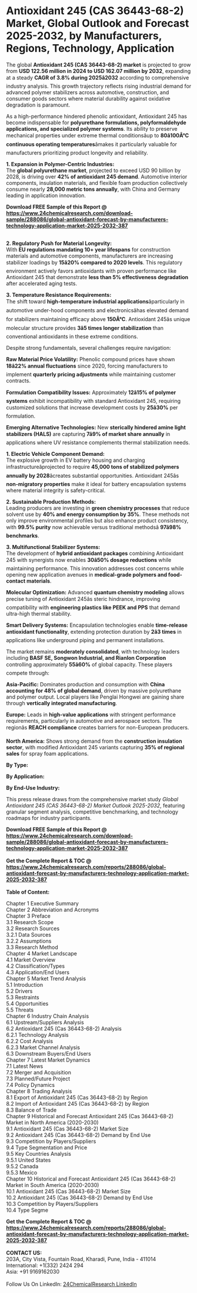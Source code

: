 <h1>Antioxidant 245 (CAS 36443-68-2) Market, Global Outlook and Forecast 2025-2032, by Manufacturers, Regions, Technology, Application</h1><p>The global <strong>Antioxidant 245 (CAS 36443-68-2) market</strong> is projected to grow from <strong>USD 122.56 million in 2024 to USD 162.07 million by 2032</strong>, expanding at a steady <strong>CAGR of 3.8% during 2025â2032</strong> according to comprehensive industry analysis. This growth trajectory reflects rising industrial demand for advanced polymer stabilizers across automotive, construction, and consumer goods sectors where material durability against oxidative degradation is paramount.</p><p>As a high-performance hindered phenolic antioxidant, Antioxidant 245 has become indispensable for <strong>polyurethane formulations, polyformaldehyde applications, and specialized polymer systems</strong>. Its ability to preserve mechanical properties under extreme thermal conditionsâup to <strong>80â100Â°C continuous operating temperatures</strong>âmakes it particularly valuable for manufacturers prioritizing product longevity and reliability.</p><p><strong>1. Expansion in Polymer-Centric Industries:</strong><br>
The <strong>global polyurethane market</strong>, projected to exceed USD 90 billion by 2028, is driving over <strong>42% of antioxidant 245 demand</strong>. Automotive interior components, insulation materials, and flexible foam production collectively consume nearly <strong>28,000 metric tons annually</strong>, with China and Germany leading in application innovation.</p><div><b>Download FREE Sample of this Report @ 
            <a href="https://www.24chemicalresearch.com/download-sample/288086/global-antioxidant-forecast-by-manufacturers-technology-application-market-2025-2032-387">
            https://www.24chemicalresearch.com/download-sample/288086/global-antioxidant-forecast-by-manufacturers-technology-application-market-2025-2032-387</a></b></div><br><p><strong>2. Regulatory Push for Material Longevity:</strong><br>
With <strong>EU regulations mandating 10+ year lifespans</strong> for construction materials and automotive components, manufacturers are increasing stabilizer loadings by <strong>15â20% compared to 2020 levels</strong>. This regulatory environment actively favors antioxidants with proven performance like Antioxidant 245 that demonstrate <strong>less than 5% effectiveness degradation</strong> after accelerated aging tests.</p><p><strong>3. Temperature Resistance Requirements:</strong><br>
The shift toward <strong>high-temperature industrial applications</strong>âparticularly in automotive under-hood components and electronicsâhas elevated demand for stabilizers maintaining efficacy above <strong>150Â°C</strong>. Antioxidant 245âs unique molecular structure provides <strong>3â5 times longer stabilization</strong> than conventional antioxidants in these extreme conditions.</p><p>Despite strong fundamentals, several challenges require navigation:</p><p><strong>Raw Material Price Volatility:</strong> Phenolic compound prices have shown <strong>18â22% annual fluctuations</strong> since 2020, forcing manufacturers to implement <strong>quarterly pricing adjustments</strong> while maintaining customer contracts.</p><p><strong>Formulation Compatibility Issues:</strong> Approximately <strong>12â15% of polymer systems</strong> exhibit incompatibility with standard Antioxidant 245, requiring customized solutions that increase development costs by <strong>25â30%</strong> per formulation.</p><p><strong>Emerging Alternative Technologies:</strong> New <strong>sterically hindered amine light stabilizers (HALS)</strong> are capturing <strong>7â9% of market share annually</strong> in applications where UV resistance complements thermal stabilization needs.</p><p><strong>1. Electric Vehicle Component Demand:</strong><br>
The explosive growth in EV battery housing and charging infrastructureâprojected to require <strong>45,000 tons of stabilized polymers annually by 2028</strong>âcreates substantial opportunities. Antioxidant 245âs <strong>non-migratory properties</strong> make it ideal for battery encapsulation systems where material integrity is safety-critical.</p><p><strong>2. Sustainable Production Methods:</strong><br>
Leading producers are investing in <strong>green chemistry processes</strong> that reduce solvent use by <strong>40% and energy consumption by 35%</strong>. These methods not only improve environmental profiles but also enhance product consistency, with <strong>99.5% purity</strong> now achievable versus traditional methodsâ <strong>97â98% benchmarks</strong>.</p><p><strong>3. Multifunctional Stabilizer Systems:</strong><br>
The development of <strong>hybrid antioxidant packages</strong> combining Antioxidant 245 with synergists now enables <strong>30â50% dosage reductions</strong> while maintaining performance. This innovation addresses cost concerns while opening new application avenues in <strong>medical-grade polymers and food-contact materials</strong>.</p><p><strong>Molecular Optimization:</strong> Advanced <strong>quantum chemistry modeling</strong> allows precise tuning of Antioxidant 245âs steric hindrance, improving compatibility with <strong>engineering plastics like PEEK and PPS</strong> that demand ultra-high thermal stability.</p><p><strong>Smart Delivery Systems:</strong> Encapsulation technologies enable <strong>time-release antioxidant functionality</strong>, extending protection duration by <strong>2â3 times</strong> in applications like underground piping and permanent installations.</p><p>The market remains <strong>moderately consolidated</strong>, with technology leaders including <strong>BASF SE, Songwon Industrial, and Rianlon Corporation</strong> controlling approximately <strong>55â60%</strong> of global capacity. These players compete through:</p><p><strong>Asia-Pacific:</strong> Dominates production and consumption with <strong>China accounting for 48% of global demand</strong>, driven by massive polyurethane and polymer output. Local players like Penglai Hongwei are gaining share through <strong>vertically integrated manufacturing</strong>.</p><p><strong>Europe:</strong> Leads in <strong>high-value applications</strong> with stringent performance requirements, particularly in automotive and aerospace sectors. The regionâs <strong>REACH compliance</strong> creates barriers for non-European producers.</p><p><strong>North America:</strong> Shows strong demand from the <strong>construction insulation sector</strong>, with modified Antioxidant 245 variants capturing <strong>35% of regional sales</strong> for spray foam applications.</p><p><strong>By Type:</strong></p><p><strong>By Application:</strong></p><p><strong>By End-Use Industry:</strong></p><p>This press release draws from the comprehensive market study <em>Global Antioxidant 245 (CAS 36443-68-2) Market Outlook 2025-2032</em>, featuring granular segment analysis, competitive benchmarking, and technology roadmaps for industry participants.</p><div><b>Download FREE Sample of this Report @ 
            <a href="https://www.24chemicalresearch.com/download-sample/288086/global-antioxidant-forecast-by-manufacturers-technology-application-market-2025-2032-387">
            https://www.24chemicalresearch.com/download-sample/288086/global-antioxidant-forecast-by-manufacturers-technology-application-market-2025-2032-387</a></b></div><br><div><b>Get the Complete Report & TOC @ 
            <a href="https://www.24chemicalresearch.com/reports/288086/global-antioxidant-forecast-by-manufacturers-technology-application-market-2025-2032-387">
            https://www.24chemicalresearch.com/reports/288086/global-antioxidant-forecast-by-manufacturers-technology-application-market-2025-2032-387</a></b></div><br>
            <b>Table of Content:</b><p>Chapter 1 Executive Summary<br />
Chapter 2 Abbreviation and Acronyms<br />
Chapter 3 Preface<br />
3.1 Research Scope<br />
3.2 Research Sources<br />
3.2.1 Data Sources<br />
3.2.2 Assumptions<br />
3.3 Research Method<br />
Chapter 4 Market Landscape<br />
4.1 Market Overview<br />
4.2 Classification/Types<br />
4.3 Application/End Users<br />
Chapter 5 Market Trend Analysis<br />
5.1 Introduction<br />
5.2 Drivers<br />
5.3 Restraints<br />
5.4 Opportunities<br />
5.5 Threats<br />
Chapter 6 Industry Chain Analysis<br />
6.1 Upstream/Suppliers Analysis<br />
6.2 Antioxidant 245 (Cas 36443-68-2) Analysis<br />
6.2.1 Technology Analysis<br />
6.2.2 Cost Analysis<br />
6.2.3 Market Channel Analysis<br />
6.3 Downstream Buyers/End Users<br />
Chapter 7 Latest Market Dynamics<br />
7.1 Latest News<br />
7.2 Merger and Acquisition<br />
7.3 Planned/Future Project<br />
7.4 Policy Dynamics<br />
Chapter 8 Trading Analysis<br />
8.1 Export of Antioxidant 245 (Cas 36443-68-2) by Region<br />
8.2 Import of Antioxidant 245 (Cas 36443-68-2) by Region<br />
8.3 Balance of Trade<br />
Chapter 9 Historical and Forecast Antioxidant 245 (Cas 36443-68-2) Market in North America (2020-2030)<br />
9.1 Antioxidant 245 (Cas 36443-68-2) Market Size<br />
9.2 Antioxidant 245 (Cas 36443-68-2) Demand by End Use<br />
9.3 Competition by Players/Suppliers<br />
9.4 Type Segmentation and Price<br />
9.5 Key Countries Analysis<br />
9.5.1 United States<br />
9.5.2 Canada<br />
9.5.3 Mexico<br />
Chapter 10 Historical and Forecast Antioxidant 245 (Cas 36443-68-2) Market in South America (2020-2030)<br />
10.1 Antioxidant 245 (Cas 36443-68-2) Market Size<br />
10.2 Antioxidant 245 (Cas 36443-68-2) Demand by End Use<br />
10.3 Competition by Players/Suppliers<br />
10.4 Type Segme</p><div><b>Get the Complete Report & TOC @ 
            <a href="https://www.24chemicalresearch.com/reports/288086/global-antioxidant-forecast-by-manufacturers-technology-application-market-2025-2032-387">
            https://www.24chemicalresearch.com/reports/288086/global-antioxidant-forecast-by-manufacturers-technology-application-market-2025-2032-387</a></b></div><br><b>CONTACT US:</b><br>
            203A, City Vista, Fountain Road, Kharadi, Pune, India - 411014<br>
            International: +1(332) 2424 294<br>
            Asia: +91 9169162030 <br><br>
            Follow Us On LinkedIn: <a href="https://www.linkedin.com/company/24chemicalresearch/">24ChemicalResearch LinkedIn</a>